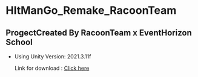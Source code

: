 # HItManGo_Remake_RacoonTeam

## ProgectCreated By RacoonTeam x EventHorizon School 


* Using Unity Version: 2021.3.11f 

    Link for download : [Click here](https://unity3d.com/unity/whats-new/2021.3.11)


